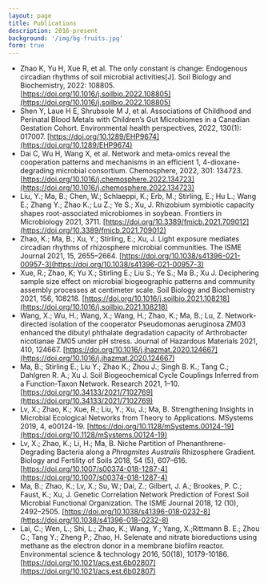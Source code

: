 ```yaml
---
layout: page
title: Publications
description: 2016-present
background: '/img/bg-fruits.jpg'
form: true
---
```


- Zhao K, Yu H, Xue R, et al. The only constant is change: Endogenous circadian rhythms of soil microbial activities[J]. Soil Biology and Biochemistry, 2022: 108805. [https://doi.org/10.1016/j.soilbio.2022.108805](https://doi.org/10.1016/j.soilbio.2022.108805)
- Shen Y, Laue H E, Shrubsole M J, et al. Associations of Childhood and Perinatal Blood Metals with Children’s Gut Microbiomes in a Canadian Gestation Cohort. Environmental health perspectives, 2022, 130(1): 017007. [https://doi.org/10.1289/EHP9674](https://doi.org/10.1289/EHP9674)
- Dai C, Wu H, Wang X, et al. Network and meta-omics reveal the cooperation patterns and mechanisms in an efficient 1, 4-dioxane-degrading microbial consortium. Chemosphere, 2022, 301: 134723. [https://doi.org/10.1016/j.chemosphere.2022.134723](https://doi.org/10.1016/j.chemosphere.2022.134723)
- Liu, Y.; Ma, B.; Chen, W.; Schlaeppi, K.; Erb, M.; Stirling, E.; Hu L.; Wang E.; Zhang Y.; Zhao K.; Lu Z.; Ye S.; Xu, J. Rhizobium symbiotic capacity shapes root-associated microbiomes in soybean. Frontiers in Microbiology 2021, 3711. [https://doi.org/10.3389/fmicb.2021.709012](https://doi.org/10.3389/fmicb.2021.709012)
- Zhao, K.; Ma, B.; Xu, Y.; Stirling, E.; Xu, J. Light exposure mediates circadian rhythms of rhizosphere microbial communities. The ISME Journal 2021, 15, 2655–2664. [https://doi.org/10.1038/s41396-021-00957-3](https://doi.org/10.1038/s41396-021-00957-3)
- Xue, R.; Zhao, K; Yu X.; Stirling E.; Liu S.; Ye S.; Ma B.; Xu J. Deciphering sample size effect on microbial biogeographic patterns and community assembly processes at centimeter scale. Soil Biology and Biochemistry 2021, 156, 108218. [https://doi.org/10.1016/j.soilbio.2021.108218](https://doi.org/10.1016/j.soilbio.2021.108218)
- Wang, X.; Wu, H.; Wang, X.; Wang, H.; Zhao, K.; Ma, B.; Lu, Z. Network-directed isolation of the cooperator Pseudomonas aeruginosa ZM03 enhanced the dibutyl phthalate degradation capacity of Arthrobacter nicotianae ZM05 under pH stress. Journal of Hazardous Materials 2021, 410, 124667. [https://doi.org/10.1016/j.jhazmat.2020.124667](https://doi.org/10.1016/j.jhazmat.2020.124667)
- Ma, B.; Stirling E.; Liu Y.; Zhao K.; Zhou J.; Singh B. K.; Tang C.; Dahlgren R. A.; Xu J. Soil Biogeochemical Cycle Couplings Inferred from a Function-Taxon Network. Research 2021, 1–10. [https://doi.org/10.34133/2021/7102769](https://doi.org/10.34133/2021/7102769)
- Lv, X.; Zhao, K.; Xue, R.; Liu, Y.; Xu, J.; Ma, B. Strengthening Insights in Microbial Ecological Networks from Theory to Applications. MSystems 2019, 4, e00124-19. [https://doi.org/10.1128/mSystems.00124-19](https://doi.org/10.1128/mSystems.00124-19)
- Lv, X.; Zhao, K.; Li, H.; Ma, B. Niche Partition of Phenanthrene-Degrading Bacteria along a *Phragmites Australis* Rhizosphere Gradient. Biology and Fertility of Soils 2018, 54 (5), 607–616. 
[https://doi.org/10.1007/s00374-018-1287-4](https://doi.org/10.1007/s00374-018-1287-4)
- Ma, B.; Zhao, K.; Lv, X.; Su, W.; Dai, Z.; Gilbert, J. A.; Brookes, P. C.; Faust, K.; Xu, J. Genetic Correlation Network Prediction of Forest Soil Microbial Functional Organization. The ISME Journal 2018, 12 (10), 2492–2505. [https://doi.org/10.1038/s41396-018-0232-8](https://doi.org/10.1038/s41396-018-0232-8)
- Lai, C.; Wen, L.; Shi, L.; Zhao, K.; Wang, Y.; Yang, X.;Rittmann B. E.; Zhou C.; Tang Y.; Zheng P.; Zhao, H. Selenate and nitrate bioreductions using methane as the electron donor in a membrane biofilm reactor. Environmental science & technology 2016, 50(18), 10179-10186. [https://doi.org/10.1021/acs.est.6b02807](https://doi.org/10.1021/acs.est.6b02807)


